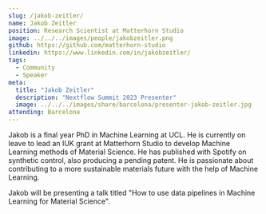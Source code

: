```yaml
---
slug: /jakob-zeitler/
name: Jakob Zeitler
position: Research Scientist at Matterhorn Studio
image: ../../../images/people/jakobzeitler.png
github: https://github.com/matterhorn-studio
linkedin: https://www.linkedin.com/in/jakobzeitler/
tags:
  - Community
  - Speaker
meta:
  title: "Jakob Zeitler"
  description: "Nextflow Summit 2023 Presenter"
  image: ../../../images/share/barcelona/presenter-jakob-zeitler.jpg
attending: Barcelona
---
```


Jakob is a final year PhD in Machine Learning at UCL. He is currently on leave to lead an IUK grant at Matterhorn Studio to develop Machine Learning methods of Material Science. He has published with Spotify on synthetic control, also producing a pending patent. He is passionate about contributing to a more sustainable materials future with the help of Machine Learning.

Jakob will be presenting a talk titled "How to use data pipelines in Machine Learning for Material Science".
